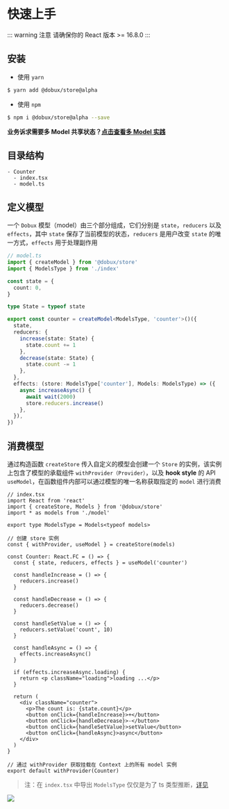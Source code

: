 # 快速上手

::: warning 注意
请确保你的 React 版本 >= 16.8.0
:::

## 安装

- 使用 `yarn`

```bash
$ yarn add @dobux/store@alpha
```

- 使用 `npm`

```bash
$ npm i @dobux/store@alpha --save
```

**业务诉求需要多 Model 共享状态？[点击查看多 Model 实践](/guide/best-practice.html#多-model)**

## 目录结构

```
- Counter
  - index.tsx
  - model.ts
```

## 定义模型

一个 `Dobux` 模型（model）由三个部分组成，它们分别是 `state`，`reducers` 以及 `effects`，其中 `state` 保存了当前模型的状态，`reducers` 是用户改变 `state` 的唯一方式，`effects` 用于处理副作用

```ts
// model.ts
import { createModel } from '@dobux/store'
import { ModelsType } from './index'

const state = {
  count: 0,
}

type State = typeof state

export const counter = createModel<ModelsType, 'counter'>()({
  state,
  reducers: {
    increase(state: State) {
      state.count += 1
    },
    decrease(state: State) {
      state.count -= 1
    },
  },
  effects: (store: ModelsType['counter'], Models: ModelsType) => ({
    async increaseAsync() {
      await wait(2000)
      store.reducers.increase()
    },
  }),
})
```

## 消费模型

通过构造函数 `createStore` 传入自定义的模型会创建一个 `Store` 的实例，该实例上包含了模型的承载组件 `withProvider（Provider）`，以及 **hook style** 的 API `useModel`，在函数组件内部可以通过模型的唯一名称获取指定的 `model` 进行消费

```tsx
// index.tsx
import React from 'react'
import { createStore, Models } from '@dobux/store'
import * as models from './model'

export type ModelsType = Models<typeof models>

// 创建 store 实例
const { withProvider, useModel } = createStore(models)

const Counter: React.FC = () => {
  const { state, reducers, effects } = useModel('counter')

  const handleIncrease = () => {
    reducers.increase()
  }

  const handleDecrease = () => {
    reducers.decrease()
  }

  const handleSetValue = () => {
    reducers.setValue('count', 10)
  }

  const handleAsync = () => {
    effects.increaseAsync()
  }

  if (effects.increaseAsync.loading) {
    return <p className="loading">loading ...</p>
  }

  return (
    <div className="counter">
      <p>The count is: {state.count}</p>
      <button onClick={handleIncrease}>+</button>
      <button onClick={handleDecrease}>-</button>
      <button onClick={handleSetValue}>setValue</button>
      <button onClick={handleAsync}>async</button>
    </div>
  )
}

// 通过 withProvider 获取挂载在 Context 上的所有 model 实例
export default withProvider(Counter)
```

> 注：在 `index.tsx` 中导出 `ModelsType` 仅仅是为了 ts 类型推断，[详见](/guide/faq.html#实例化-store-时为什么要对-model-进行循环引用？)

![](/counter.gif)
